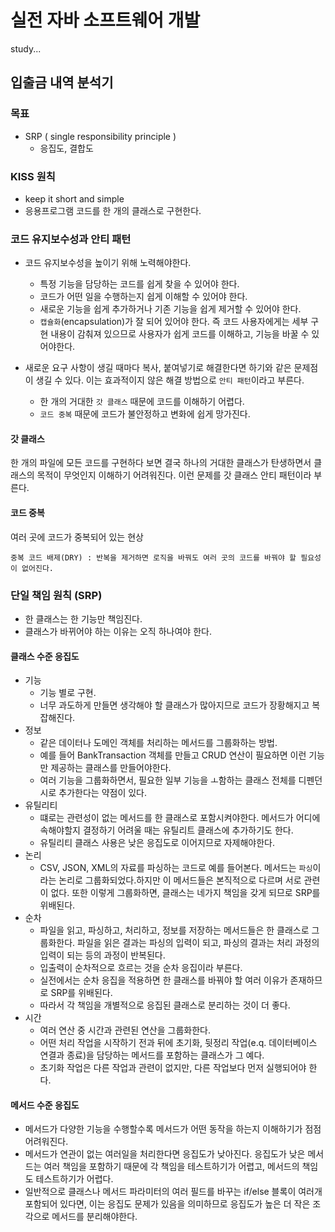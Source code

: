# 실전 자바 소프트웨어 개발
study...

## 입출금 내역 분석기
### 목표
- SRP ( single responsibility principle )
  - 응집도, 결합도

### KISS 원칙
- keep it short and simple
- 응용프로그램 코드를 한 개의 클래스로 구현한다.

### 코드 유지보수성과 안티 패턴
- 코드 유지보수성을 높이기 위해 노력해야한다.
  - 특정 기능을 담당하는 코드를 쉽게 찾을 수 있어야 한다.
  - 코드가 어떤 일을 수행하는지 쉽게 이해할 수 있어야 한다.
  - 새로운 기능을 쉽게 추가하거나 기존 기능을 쉽게 제거할 수 있어야 한다.
  - ```캡슐화```(encapsulation)가 잘 되어 있어야 한다. 즉 코드 사용자에게는 세부 구현 내용이 감춰져 있으므로 사용자가 쉽게 코드를 이해하고, 기능을 바꿀 수 있어야한다.

- 새로운 요구 사항이 생길 때마다 복사, 붙여넣기로 해결한다면 하기와 같은 문제점이 생길 수 있다. 이는 효과적이지 않은 해결 방법으로 ```안티 패턴```이라고 부른다.
  - 한 개의 거대한 ```갓 클래스``` 때문에 코드를 이해하기 어렵다.
  - ```코드 중복``` 때문에 코드가 불안정하고 변화에 쉽게 망가진다.
  
#### 갓 클래스
한 개의 파일에 모든 코드를 구현하다 보면 결국 하나의 거대한 클래스가 탄생하면서 클래스의 목적이 무엇인지 이해하기 어려워진다. 이런 문제를 갓 클래스 안티 패턴이라 부른다.

#### 코드 중복
여러 곳에 코드가 중복되어 있는 현상

```중복 코드 배제(DRY) : 반복을 제거하면 로직을 바꿔도 여러 곳의 코드를 바꿔야 할 필요성이 없어진다.```

### 단일 책임 원칙 (SRP)
- 한 클래스는 한 기능만 책임진다.
- 클래스가 바뀌어야 하는 이유는 오직 하나여야 한다.

#### 클래스 수준 응집도
- 기능
  - 기능 별로 구현.
  - 너무 과도하게 만들면 생각해야 할 클래스가 많아지므로 코드가 장황해지고 복잡해진다.
- 정보
  - 같은 데이터나 도메인 객체를 처리하는 메서드를 그룹화하는 방법.
  - 예를 들어 BankTransaction 객체를 만들고 CRUD 연산이 필요하면 이런 기능만 제공하는 클래스를 만들어야한다.
  - 여러 기능을 그룹화하면서, 필요한 일부 기능을 ㅗ함하는 클래스 전체를 디펜던시로 추가한다는 약점이 있다.
- 유틸리티
  - 떄로는 관련성이 없는 메서드를 한 클래스로 포함시켜야한다. 메서드가 어디에 속해야할지 결정하기 어려울 때는 유틸리트 클래스에 추가하기도 한다.
  - 유틸리티 클래스 사용은 낮은 응집도로 이어지므로 자제해야한다.
- 논리
  - CSV, JSON, XML의 자료를 파싱하는 코드로 예를 들어본다. 메서드는 ```파싱```이라는 논리로 그룹화되었다.하지만 이 메서드들은 본직적으로 다르며 서로 관련이 없다. 또한 이렇게 그룹화하면, 클래스는 네가지 책임을 갖게 되므로 SRP를 위배된다.
- 순차
  - 파일을 읽고, 파싱하고, 처리하고, 정보를 저장하는 메서드들은 한 클래스로 그룹화한다. 파일을 읽은 결과는 파싱의 입력이 되고, 파싱의 결과는 처리 과정의 입력이 되는 등의 과정이 반복된다.
  - 입출력이 순차적으로 흐르는 것을 순차 응집이라 부른다.
  - 실전에서는 순차 응집을 적용하면 한 클래스를 바꿔야 할 여러 이유가 존재하므로 SRP를 위배된다. 
  - 따라서 각 책임을 개별적으로 응집된 클래스로 분리하는 것이 더 좋다.
- 시간
  - 여러 연산 중 시간과 관련된 연산을 그룹화한다.
  - 어떤 처리 작업을 시작하기 전과 뒤에 초기화, 뒷정리 작업(e.q. 데이터베이스 연결과 종료)을 담당하는 메서드를 포함하는 클래스가 그 예다.
  - 초기화 작업은 다른 작업과 관련이 없지만, 다른 작업보다 먼저 실행되어야 한다.
  
#### 메서드 수준 응집도
- 메서드가 다양한 기능을 수행할수록 메서드가 어떤 동작을 하는지 이해하기가 점점 어려워진다.
- 메서드가 연관이 없는 여러일을 처리한다면 응집도가 낮아진다. 응집도가 낮은 메서드는 여러 책임을 포함하기 때문에 각 책임을 테스트하기가 어렵고, 메서드의 책임도 테스트하기가 어렵다. 
- 일반적으로 클래스나 메서드 파라미터의 여러 필드를 바꾸는 if/else 블록이 여러개 포함되어 있다면, 이는 응집도 문제가 있음을 의미하므로 응집도가 높은 더 작은 조각으로 메서드를 분리해야한다.
